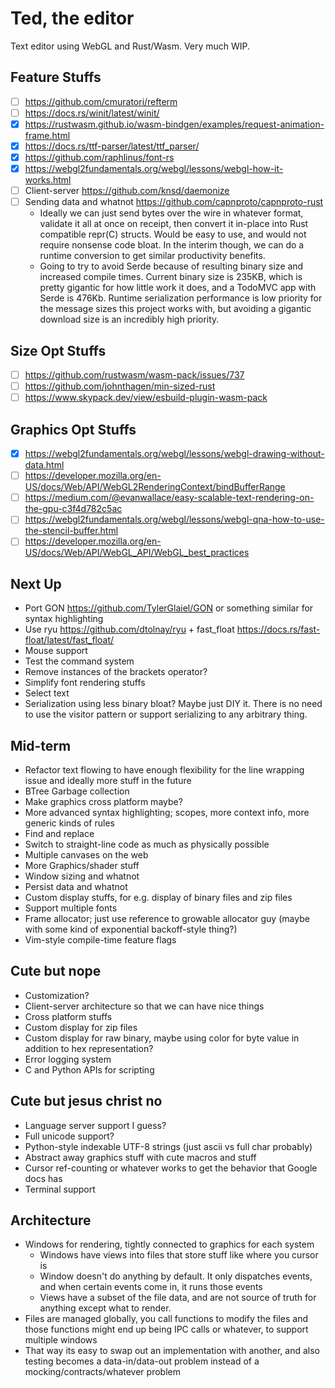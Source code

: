 # Ted, the editor
Text editor using WebGL and Rust/Wasm. Very much WIP.

## Feature Stuffs
- [ ] https://github.com/cmuratori/refterm
- [ ] https://docs.rs/winit/latest/winit/
- [x] https://rustwasm.github.io/wasm-bindgen/examples/request-animation-frame.html
- [x] https://docs.rs/ttf-parser/latest/ttf_parser/
- [x] https://github.com/raphlinus/font-rs
- [x] https://webgl2fundamentals.org/webgl/lessons/webgl-how-it-works.html
- [ ] Client-server https://github.com/knsd/daemonize
- [ ] Sending data and whatnot https://github.com/capnproto/capnproto-rust
  - Ideally we can just send bytes over the wire in whatever format, validate it
    all at once on receipt, then convert it in-place into Rust compatible repr(C)
    structs. Would be easy to use, and would not require nonsense code bloat.
    In the interim though, we can do a runtime conversion to get similar productivity
    benefits.
  - Going to try to avoid Serde because of resulting binary size and increased
    compile times. Current binary size is 235KB, which is pretty gigantic for
    how little work it does, and a TodoMVC app with Serde is 476Kb. Runtime serialization
    performance is low priority for the message sizes this project works with,
    but avoiding a gigantic download size is an incredibly high priority.

## Size Opt Stuffs
- [ ] https://github.com/rustwasm/wasm-pack/issues/737
- [ ] https://github.com/johnthagen/min-sized-rust
- [ ] https://www.skypack.dev/view/esbuild-plugin-wasm-pack

## Graphics Opt Stuffs
- [x] https://webgl2fundamentals.org/webgl/lessons/webgl-drawing-without-data.html
- [ ] https://developer.mozilla.org/en-US/docs/Web/API/WebGL2RenderingContext/bindBufferRange
- [ ] https://medium.com/@evanwallace/easy-scalable-text-rendering-on-the-gpu-c3f4d782c5ac
- [ ] https://webgl2fundamentals.org/webgl/lessons/webgl-qna-how-to-use-the-stencil-buffer.html
- [ ] https://developer.mozilla.org/en-US/docs/Web/API/WebGL_API/WebGL_best_practices

## Next Up
- Port GON https://github.com/TylerGlaiel/GON or something similar for syntax highlighting
- Use ryu https://github.com/dtolnay/ryu + fast_float https://docs.rs/fast-float/latest/fast_float/
- Mouse support
- Test the command system
- Remove instances of the brackets operator?
- Simplify font rendering stuffs
- Select text
- Serialization using less binary bloat? Maybe just DIY it. There is no need to
  use the visitor pattern or support serializing to any arbitrary thing.

## Mid-term
- Refactor text flowing to have enough flexibility for the line wrapping issue
  and ideally more stuff in the future
- BTree Garbage collection
- Make graphics cross platform maybe?
- More advanced syntax highlighting; scopes, more context info, more generic kinds of rules
- Find and replace
- Switch to straight-line code as much as physically possible
- Multiple canvases on the web
- More Graphics/shader stuff
- Window sizing and whatnot
- Persist data and whatnot
- Custom display stuffs, for e.g. display of binary files and zip files
- Support multiple fonts
- Frame allocator; just use reference to growable allocator guy (maybe with some
  kind of exponential backoff-style thing?)
- Vim-style compile-time feature flags

## Cute but nope
- Customization?
- Client-server architecture so that we can have nice things
- Cross platform stuffs
- Custom display for zip files
- Custom display for raw binary, maybe using color for byte value in addition
  to hex representation?
- Error logging system
- C and Python APIs for scripting

## Cute but jesus christ no
- Language server support I guess?
- Full unicode support?
- Python-style indexable UTF-8 strings (just ascii vs full char probably)
- Abstract away graphics stuff with cute macros and stuff
- Cursor ref-counting or whatever works to get the behavior that Google docs has
- Terminal support

## Architecture
- Windows for rendering, tightly connected to graphics for each system
  - Windows have views into files that store stuff like where you cursor is
  - Window doesn't do anything by default. It only dispatches events, and when certain
    events come in, it runs those events
  - Views have a subset of the file data, and are not source of truth for anything
    except what to render.
- Files are managed globally, you call functions to modify the files and those
  functions might end up being IPC calls or whatever, to support multiple windows
- That way its easy to swap out an implementation with another, and also testing
  becomes a data-in/data-out problem instead of a mocking/contracts/whatever problem
